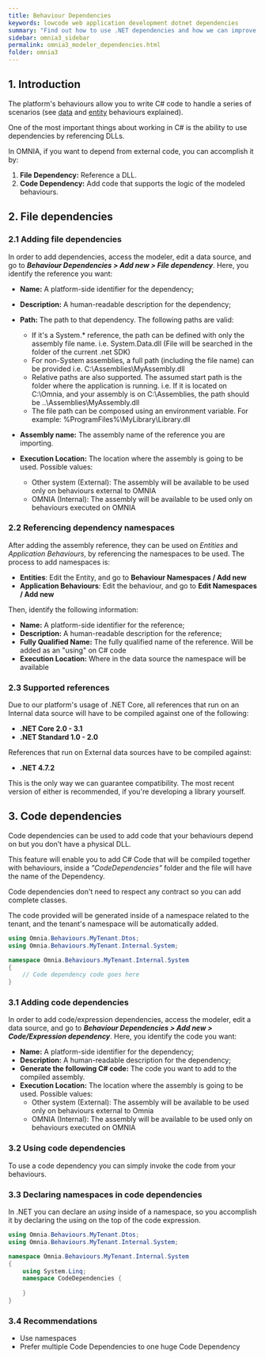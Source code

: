 ```yaml
---
title: Behaviour Dependencies
keywords: lowcode web application development dotnet dependencies
summary: "Find out how to use .NET dependencies and how we can improve your web application development experience with the OMNIA Development Platform."
sidebar: omnia3_sidebar
permalink: omnia3_modeler_dependencies.html
folder: omnia3
---
```



## 1. Introduction

The platform's behaviours allow you to write C# code to handle a series of scenarios (see [data](omnia3_modeler_datasources.html) and [entity](omnia3_modeler_behaviours.html) behaviours explained).

One of the most important things about working in C# is the ability to use dependencies by referencing DLLs. 

In OMNIA, if you want to depend from external code, you can accomplish it by:

1. **File Dependency:** Reference a DLL.
2. **Code Dependency:** Add code that supports the logic of the modeled behaviours.

##  2. File dependencies

### 2.1 Adding file dependencies

In order to add dependencies, access the modeler, edit a data source, and go to ***Behaviour Dependencies > Add new > File dependency***. Here, you identify the reference you want:

- **Name:** A platform-side identifier for the dependency;
- **Description:** A human-readable description for the dependency;
- **Path:** The path to that dependency. The following paths are valid:

    - If it's a System.* reference, the path can be defined with only the assembly file name. i.e. System.Data.dll (File will be searched in the folder of the current .net SDK)
    - For non-System assemblies, a full path (including the file name) can be provided i.e. C:\Assemblies\MyAssembly.dll
    - Relative paths are also supported. The assumed start path is the folder where the application is running. i.e. If it is located on C:\Omnia, and your assembly is on C:\Assemblies, the path should be ..\Assemblies\MyAssembly.dll
    - The file path can be composed using an environment variable. For example: %ProgramFiles%\MyLibrary\Library.dll
- **Assembly name:** The assembly name of the reference you are importing.
- **Execution Location:** The location where the assembly is going to be used. Possible values:

    - Other system (External): The assembly will be available to be used only on behaviours external to OMNIA
    - OMNIA (Internal): The assembly will be available to be used only on behaviours executed on OMNIA

    

### 2.2 Referencing dependency namespaces

After adding the assembly reference, they can be used on *Entities* and *Application Behaviours*, by referencing the namespaces to be used. The process to add namespaces is:

- **Entities**: Edit the Entity, and go to **Behaviour Namespaces / Add new**
- **Application Behaviours**: Edit the behaviour, and go to **Edit Namespaces / Add new**

Then, identify the following information:
- **Name:** A platform-side identifier for the reference;
- **Description:** A human-readable description for the reference;
- **Fully Qualified Name:** The fully qualified name of the reference. Will be added as an "using" on C# code
- **Execution Location:** Where in the data source the namespace will be available


### 2.3 Supported references

Due to our platform's usage of .NET Core, all references that run on an Internal data source will have to be compiled against one of the following:

- **.NET Core 2.0 - 3.1**
- **.NET Standard 1.0 - 2.0**

References that run on External data sources have to be compiled against:

- **.NET 4.7.2**

This is the only way we can guarantee compatibility. The most recent version of either is recommended, if you're developing a library yourself.



## 3. Code dependencies

Code dependencies can be used to add code that your behaviours depend on but you don't have a physical DLL.

This feature will enable you to add C# Code that will be compiled together with behaviours, inside a *"CodeDependencies"* folder and the file will have the name of the Dependency.

Code dependencies don't need to respect any contract so you can add complete classes. 

The code provided will be generated inside of a namespace related to the tenant, and the tenant's namespace will be automatically added.

```c#
using Omnia.Behaviours.MyTenant.Dtos;
using Omnia.Behaviours.MyTenant.Internal.System;

namespace Omnia.Behaviours.MyTenant.Internal.System
{
	// Code dependency code goes here
}
```



### 3.1 Adding code dependencies

In order to add code/expression dependencies, access the modeler, edit a data source, and go to ***Behaviour Dependencies > Add new > Code/Expression dependency***. Here, you identify the code you want:

- **Name:** A platform-side identifier for the dependency;
- **Description:** A human-readable description for the dependency;
- **Generate the following C# code:** The code you want to add to the compiled assembly.
- **Execution Location:** The location where the assembly is going to be used. Possible values:
  - Other system (External): The assembly will be available to be used only on behaviours external to Omnia
  - OMNIA (Internal): The assembly will be available to be used only on behaviours executed on OMNIA

### 3.2 Using code dependencies

To use a code dependency you can simply invoke the code from your behaviours.

### 3.3 Declaring namespaces in code dependencies

In .NET you can declare an *using* inside of a namespace, so you accomplish it by declaring the using on the top of the code expression.

```c#
using Omnia.Behaviours.MyTenant.Dtos;
using Omnia.Behaviours.MyTenant.Internal.System;

namespace Omnia.Behaviours.MyTenant.Internal.System
{
    using System.Linq;
	namespace CodeDependencies {
        
    }
}
```



### 3.4  Recommendations

- Use namespaces
- Prefer multiple Code Dependencies to one huge Code Dependency


